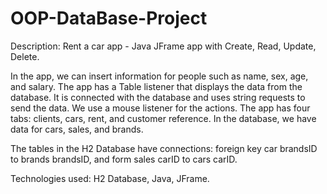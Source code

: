 # OOP-DataBase-Project

Description: Rent a car app - Java JFrame app with Create, Read, Update, Delete.

In the app, we can insert information for people such as name, sex, age, and salary. The app has a Table listener that displays the data from the database. It is connected with the database and uses string requests to send the data. We use a mouse listener for the actions. The app has four tabs: clients, cars, rent, and customer reference. In the database, we have data for cars, sales, and brands.

The tables in the H2 Database have connections: foreign key car brandsID to brands brandsID, and form sales carID to cars carID.

Technologies used: H2 Database, Java, JFrame.

